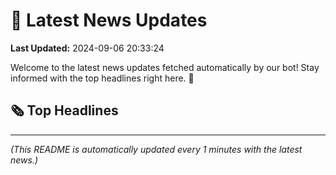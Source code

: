 # 📰 Latest News Updates
**Last Updated:** 2024-09-06 20:33:24

Welcome to the latest news updates fetched automatically by our bot! Stay informed with the top headlines right here. 🚀

## 🗞️ Top Headlines

---
*(This README is automatically updated every 1 minutes with the latest news.)*
